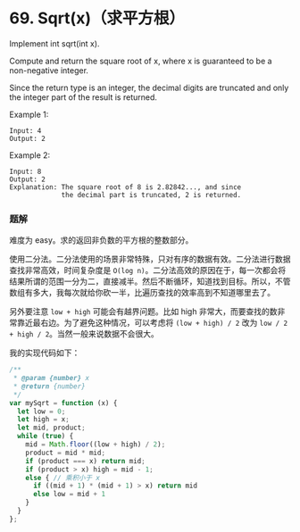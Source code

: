 
# 69. Sqrt(x)（求平方根）

Implement int sqrt(int x).

Compute and return the square root of x, where x is guaranteed to be a non-negative integer.

Since the return type is an integer, the decimal digits are truncated and only the integer part of the result is returned.

Example 1:
```
Input: 4
Output: 2
```
Example 2:
```
Input: 8
Output: 2
Explanation: The square root of 8 is 2.82842..., and since 
             the decimal part is truncated, 2 is returned.
```

### 题解

难度为 easy。求的返回非负数的平方根的整数部分。

使用二分法。二分法使用的场景非常特殊，只对有序的数据有效。二分法进行数据查找非常高效，时间复杂度是 `O(log n)`。二分法高效的原因在于，每一次都会将结果所谓的范围一分为二，直接减半。然后不断循环，知道找到目标。所以，不管数组有多大，我每次就给你砍一半，比遍历查找的效率高到不知道哪里去了。

另外要注意 `low + high` 可能会有越界问题。比如 high 非常大，而要查找的数非常靠近最右边。为了避免这种情况，可以考虑将 `(low + high) / 2` 改为 `low / 2 + high / 2`。当然一般来说数据不会很大。

我的实现代码如下：

```js
/**
 * @param {number} x
 * @return {number}
 */
var mySqrt = function (x) {
  let low = 0;
  let high = x;
  let mid, product;
  while (true) {
    mid = Math.floor((low + high) / 2);
    product = mid * mid;
    if (product === x) return mid;
    if (product > x) high = mid - 1;
    else { // 乘积小于 x
      if ((mid + 1) * (mid + 1) > x) return mid
      else low = mid + 1
    }
  }
};
```
